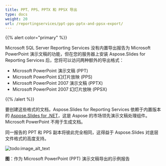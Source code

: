 ```yaml
---
title: PPT、PPS、PPTX 和 PPSX 导出
type: docs
weight: 20
url: /reportingservices/ppt-pps-pptx-and-ppsx-export/
---
```


{{% alert color="primary" %}} 

Microsoft SQL Server Reporting Services 没有内置导出报告为 Microsoft PowerPoint 演示文稿的功能，但在您的服务器上安装 Aspose.Slides for Reporting Services 后，您将可以访问两种额外的导出格式：

- Microsoft PowerPoint 演示文稿 (PPT)
- Microsoft PowerPoint 幻灯片放映 (PPS)
- Microsoft PowerPoint 2007 演示文稿 (PPTX)
- Microsoft PowerPoint 2007 幻灯片放映 (PPSX)

{{% /alert %}} 

要创建这些格式的文档，Aspose.Slides for Reporting Services 依赖于内置版本的 [Aspose.Slides for .NET](http://www.aspose.com/Products/Aspose.Slides/)，这是 Aspose 的市场领先演示文稿处理组件。Microsoft PowerPoint 不用于生成文档。


同一报告的 PPT 和 PPS 副本将彼此完全相同，这得益于 Aspose.Slides 对底层文件格式的高度支持。

![todo:image_alt_text](ppt-pps-pptx-and-ppsx-export_1.png)


**图**：作为 Microsoft PowerPoint (PPT) 演示文稿导出的示例报告